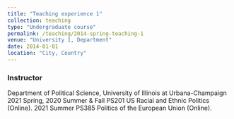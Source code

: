 ```yaml
---
title: "Teaching experience 1"
collection: teaching
type: "Undergraduate course"
permalink: /teaching/2014-spring-teaching-1
venue: "University 1, Department"
date: 2014-01-01
location: "City, Country"
---
```


### Instructor

Department of Political Science, University of Illinois at Urbana-Champaign
2021 Spring, 2020 Summer & Fall PS201 US Racial and Ethnic Politics (Online). 2021 Summer PS385 Politics of the European Union (Online).
